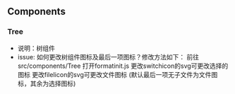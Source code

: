 ## Components

### Tree
* 说明：树组件
* issue:
如何更改树组件图标及最后一项图标？修改方法如下：
前往src/components/Tree
打开formatinit.js
更改switchicon的svg可更改选择的图标
更改fileIicon的svg可更改文件图标
(默认最后一项无子文件为文件图标，其余为选择图标)
